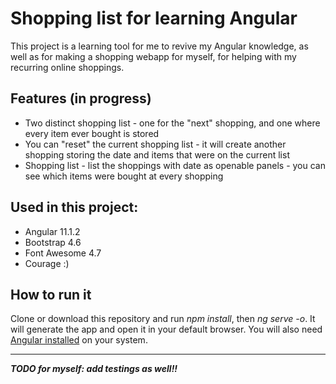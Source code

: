 # Shopping list for learning Angular

This project is a learning tool for me to revive my Angular knowledge, as well as for making a shopping webapp for myself, for helping with my recurring online shoppings.

## Features (in progress)
  - Two distinct shopping list - one for the "next" shopping, and one where every item ever bought is stored
  - You can "reset" the current shopping list - it will create another shopping storing the date and items that were on the current list
  - Shopping list - list the shoppings with date as openable panels - you can see which items were bought at every shopping


## Used in this project:
  - Angular 11.1.2
  - Bootstrap 4.6
  - Font Awesome 4.7
  - Courage :)


## How to run it
Clone or download this repository and run *npm install*, then *ng serve -o*. It will generate the app and open it in your default browser. You will also need [Angular installed](https://angular.io/guide/setup-local#install-the-angular-cli) on your system.

---

***TODO for myself: add testings as well!!***
